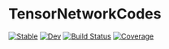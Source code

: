# TensorNetworkCodes

[![Stable](https://img.shields.io/badge/docs-stable-blue.svg)](https://dkt29.github.io/TensorNetworkCodes.jl/stable)
[![Dev](https://img.shields.io/badge/docs-dev-blue.svg)](https://dkt29.github.io/TensorNetworkCodes.jl/dev)
[![Build Status](https://github.com/dkt29/TensorNetworkCodes.jl/workflows/CI/badge.svg)](https://github.com/dkt29/TensorNetworkCodes.jl/actions)
[![Coverage](https://codecov.io/gh/dkt29/TensorNetworkCodes.jl/branch/main/graph/badge.svg?token=M4ATXN9DIK)](https://codecov.io/gh/dkt29/TensorNetworkCodes.jl)
